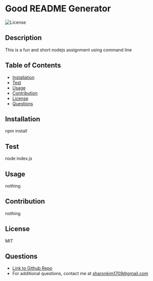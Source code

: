 
# Good README Generator
![License](https://img.shields.io/badge/license-MIT-blue.svg)
## Description 
This is a fun and short nodejs assignment using command line

## Table of Contents
  * [Installation](#installation})
  * [Test](#test)
  * [Usage](#usage)
  * [Contribution](#contribution)
  * [License](#license)
  * [Questions](#questions)
  
## Installation 
npm install

## Test 
node index.js

## Usage 
nothing

## Contribution 
nothing

## License
MIT

## Questions 
* [Link to Github Repo](https://github.com/sharonkim09)
* For additional questions, contact me at sharonkim1709@gmail.com

